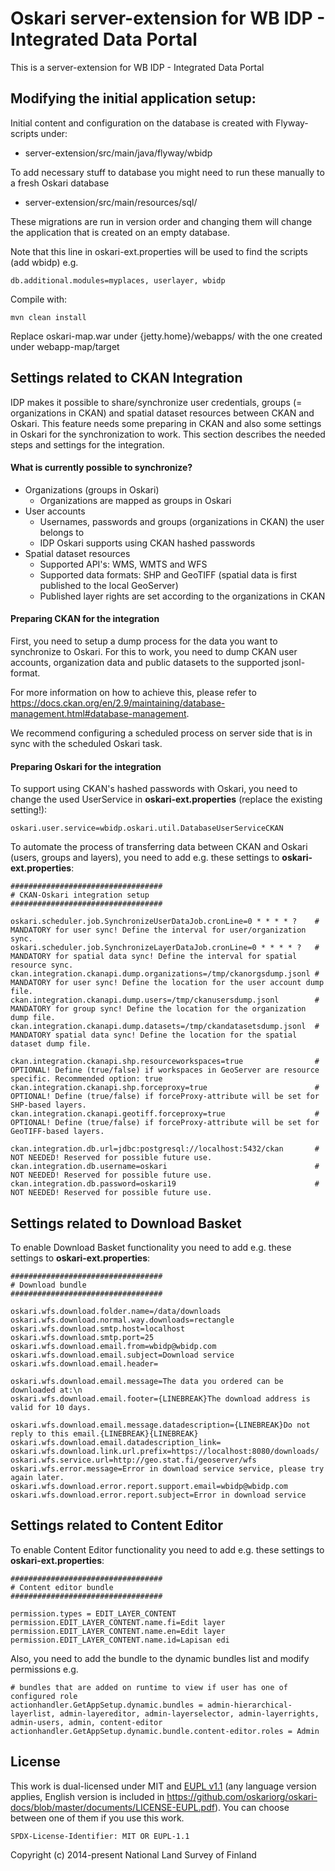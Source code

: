 # Oskari server-extension for WB IDP - Integrated Data Portal

This is a server-extension for WB IDP - Integrated Data Portal

## Modifying the initial application setup:
 
Initial content and configuration on the database is created with Flyway-scripts under:
 - server-extension/src/main/java/flyway/wbidp
 
To add necessary stuff to database you might need to run these manually to a fresh Oskari database
 - server-extension/src/main/resources/sql/

These migrations are run in version order and changing them will change the application that is created on an empty database.

Note that this line in oskari-ext.properties will be used to find the scripts (add wbidp) e.g.

    db.additional.modules=myplaces, userlayer, wbidp

Compile with:

    mvn clean install
    
Replace oskari-map.war under {jetty.home}/webapps/ with the one created under webapp-map/target 

## Settings related to CKAN Integration

IDP makes it possible to share/synchronize user credentials, groups (= organizations in CKAN) and spatial dataset resources between CKAN and Oskari.
This feature needs some preparing in CKAN and also some settings in Oskari for the synchronization to work. This section describes the needed steps and settings for the integration.

#### What is currently possible to synchronize?

 * Organizations (groups in Oskari)
    * Organizations are mapped as groups in Oskari
 * User accounts
    * Usernames, passwords and groups (organizations in CKAN) the user belongs to
    * IDP Oskari supports using CKAN hashed passwords
 * Spatial dataset resources
   * Supported API's: WMS, WMTS and WFS
   * Supported data formats: SHP and GeoTIFF (spatial data is first published to the local GeoServer)
   * Published layer rights are set according to the organizations in CKAN

#### Preparing CKAN for the integration

First, you need to setup a dump process for the data you want to synchronize to Oskari. For this to work, you need to dump CKAN user accounts, organization data and public datasets to the supported jsonl-format.

For more information on how to achieve this, please refer to https://docs.ckan.org/en/2.9/maintaining/database-management.html#database-management.

We recommend configuring a scheduled process on server side that is in sync with the scheduled Oskari task.

#### Preparing Oskari for the integration

To support using CKAN's hashed passwords with Oskari, you need to change the used UserService in **oskari-ext.properties** (replace the existing setting!):

    oskari.user.service=wbidp.oskari.util.DatabaseUserServiceCKAN

To automate the process of transferring data between CKAN and Oskari (users, groups and layers), you need to add e.g. these settings to **oskari-ext.properties**:

    ##################################
    # CKAN-Oskari integration setup
    ##################################
    
    oskari.scheduler.job.SynchronizeUserDataJob.cronLine=0 * * * * ?    # MANDATORY for user sync! Define the interval for user/organization sync.
    oskari.scheduler.job.SynchronizeLayerDataJob.cronLine=0 * * * * ?   # MANDATORY for spatial data sync! Define the interval for spatial resource sync.
    ckan.integration.ckanapi.dump.organizations=/tmp/ckanorgsdump.jsonl # MANDATORY for user sync! Define the location for the user account dump file.
    ckan.integration.ckanapi.dump.users=/tmp/ckanusersdump.jsonl        # MANDATORY for group sync! Define the location for the organization dump file.
    ckan.integration.ckanapi.dump.datasets=/tmp/ckandatasetsdump.jsonl  # MANDATORY spatial data sync! Define the location for the spatial dataset dump file.
    
    ckan.integration.ckanapi.shp.resourceworkspaces=true                # OPTIONAL! Define (true/false) if workspaces in GeoServer are resource specific. Recommended option: true
    ckan.integration.ckanapi.shp.forceproxy=true                        # OPTIONAL! Define (true/false) if forceProxy-attribute will be set for SHP-based layers.
    ckan.integration.ckanapi.geotiff.forceproxy=true                    # OPTIONAL! Define (true/false) if forceProxy-attribute will be set for GeoTIFF-based layers.
    
    ckan.integration.db.url=jdbc:postgresql://localhost:5432/ckan       # NOT NEEDED! Reserved for possible future use.
    ckan.integration.db.username=oskari                                 # NOT NEEDED! Reserved for possible future use.
    ckan.integration.db.password=oskari19                               # NOT NEEDED! Reserved for possible future use.

## Settings related to Download Basket

To enable Download Basket functionality you need to add e.g. these settings to **oskari-ext.properties**:

    ##################################
    # Download bundle
    ##################################
    
    oskari.wfs.download.folder.name=/data/downloads
    oskari.wfs.download.normal.way.downloads=rectangle
    oskari.wfs.download.smtp.host=localhost
    oskari.wfs.download.smtp.port=25
    oskari.wfs.download.email.from=wbidp@wbidp.com
    oskari.wfs.download.email.subject=Download service
    oskari.wfs.download.email.header=
    
    oskari.wfs.download.email.message=The data you ordered can be downloaded at:\n
    oskari.wfs.download.email.footer={LINEBREAK}The download address is valid for 10 days.
    
    oskari.wfs.download.email.message.datadescription={LINEBREAK}Do not reply to this email.{LINEBREAK}{LINEBREAK}
    oskari.wfs.download.email.datadescription_link=
    oskari.wfs.download.link.url.prefix=https://localhost:8080/downloads/
    oskari.wfs.service.url=http://geo.stat.fi/geoserver/wfs
    oskari.wfs.error.message=Error in download service service, please try again later.
    oskari.wfs.download.error.report.support.email=wbidp@wbidp.com
    oskari.wfs.download.error.report.subject=Error in download service

## Settings related to Content Editor

To enable Content Editor functionality you need to add e.g. these settings to **oskari-ext.properties**:

    ##################################
    # Content editor bundle
    ##################################

    permission.types = EDIT_LAYER_CONTENT
    permission.EDIT_LAYER_CONTENT.name.fi=Edit layer
    permission.EDIT_LAYER_CONTENT.name.en=Edit layer
    permission.EDIT_LAYER_CONTENT.name.id=Lapisan edi

Also, you need to add the bundle to the dynamic bundles list and modify permissions e.g.

    # bundles that are added on runtime to view if user has one of configured role
    actionhandler.GetAppSetup.dynamic.bundles = admin-hierarchical-layerlist, admin-layereditor, admin-layerselector, admin-layerrights, admin-users, admin, content-editor
    actionhandler.GetAppSetup.dynamic.bundle.content-editor.roles = Admin

## License

This work is dual-licensed under MIT and [EUPL v1.1](https://joinup.ec.europa.eu/software/page/eupl/licence-eupl)
(any language version applies, English version is included in https://github.com/oskariorg/oskari-docs/blob/master/documents/LICENSE-EUPL.pdf).
You can choose between one of them if you use this work.

`SPDX-License-Identifier: MIT OR EUPL-1.1`

Copyright (c) 2014-present National Land Survey of Finland

